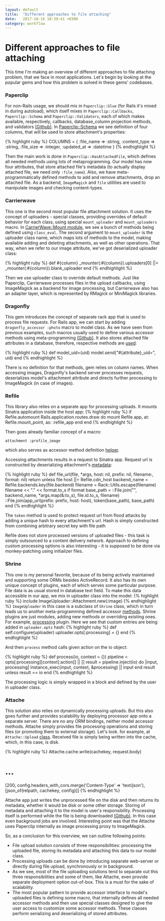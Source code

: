 ```yaml
---
layout: default
title:  "Different approaches to file attaching"
date:   2017-10-16 18:39:41 +0300
category: workflow
---
```


# Different approaches to file attaching

This time I'm making an overview of different approaches to file attaching problem, that we face in most applications. Let's begin by looking at the popular gems and how this problem is solved in these gems' codebases.

### Paperclip

For non-Rails usage, we should mix in `Paperclip::Glue` (for Rails it's mixed in during autoload), which itself mixes in `Paperclip::Callbacks`, `Paperclip::Schema` and `Paperclip::Validators`, each of which makes available, respectively, callbacks, database_column projection methods, and validators [(Github)](https://github.com/thoughtbot/paperclip/blob/8f7f29fc109c0f1c9189ca64e7d412e8f96c761d/lib/paperclip/glue.rb).
In [Paperclip::Schema](https://github.com/thoughtbot/paperclip/blob/8f7f29fc109c0f1c9189ca64e7d412e8f96c761d/lib/paperclip/schema.rb)
we see definition of four columns, that will be used to store attachment's properties:

{% highlight ruby %}
COLUMNS = { :file_name    => :string,
            :content_type => :string,
            :file_size    => :integer,
            :updated_at   => :datetime }
{% endhighlight %}

Then the main work is done in `Paperclip::HasAttachedFile`, which defines all needed methods using lots of metaprogramming.
Our model has now four attributes, that store attached file's metadata (to actually display attached file, we need only `:file_name`). Also, we have meta-programmatically defined methods to add and remove attachments, drop an attached file.
As a backend, `ImageMagick` and `file` utilities are used to manipulate images and checking content-types.

### Carrierwave

This one is the second most popular file attachment solution. It uses the concept of uploaders - special classes, providing overrides of default behavior for each class, using special `mount_uploader` and `mount_uploaders` macro.
In [CarrierWave::Mount module](https://github.com/carrierwaveuploader/carrierwave/blob/16c0eb5a7869d49930e165bc6a519033f067e9c6/lib/carrierwave/mount.rb), we see a bunch of methods being defined using `class_eval`.
The second argument to `mount_uploader` is the uploader class name, which maps lots of methods to the model, making available adding and deleting attachments, as well as other operations.
That way, when we refer to our image attribute, we've got deserialized uploader class:

{% highlight ruby %}
def #{column}
  _mounter(:#{column}).uploaders[0] ||= _mounter(:#{column}).blank_uploader
end
{% endhighlight %}

Then we use uploader class to override default methods.
Just like Paperclip, Carrierwave processes files in the upload callbacks, using ImageMagick as a backend for image processing, but Carrierwave also has an adapter layer, which is represented by RMagick or MiniMagick libraries.

### Dragonfly

This gem introduces the concept of separate rack app that is used to process file requests.
For Rails app, we can start by adding `dragonfly_accessor :photo` macro to model class. As we have seen from previous examples, such macros usually used to define various accessor methods using meta-programming
[(Github)](https://github.com/markevans/dragonfly/blob/b8af810e647fc21e43ccc42b69beb6c9baa40abe/lib/dragonfly/model/class_methods.rb#L25).
It also stores attached file attributes in a database, therefore, respective methods are [used](https://github.com/markevans/dragonfly/blob/b8af810e647fc21e43ccc42b69beb6c9baa40abe/lib/dragonfly/model/attachment.rb#L206):

{% highlight ruby %}
def model_uid=(uid)
  model.send("#{attribute}_uid=", uid)
end
{% endhighlight %}

There is no definition for that methods, gem relies on column names. When accessing images, Dragonfly's backend server processes requests, deserializes model's attachment attribute and directs further processing to ImageMagick (in case of images).

### Refile

This library also relies on a separate app for processing uploads. It mounts Sinatra application inside the host app:
{% highlight ruby %}
if Refile.automount
  Rails.application.routes.draw do
    mount Refile.app, at: Refile.mount_point, as: :refile_app
  end
end
{% endhighlight %}

Then goes already familiar concept of a macro:

`attachment :profile_image`

which also serves as accessor method definition [helper](https://github.com/refile/refile/blob/master/lib/refile/attachment.rb#L39).

Accessing attachments results in a request to Sinatra app. Request url is constructed by deserializing attachment's [metadata](https://github.com/refile/refile/blob/36646017d183239b898b21dbd443f2ed6799d088/lib/refile.rb#L309):

{% highlight ruby %}
def file_url(file, *args, host: nil, prefix: nil, filename:, format: nil)
  return unless file
  host ||= Refile.cdn_host
  backend_name = Refile.backends.key(file.backend)
  filename = Rack::Utils.escape(filename)
  filename << "." << format.to_s if format
  base_path = ::File.join("", backend_name, *args.map(&:to_s), file.id.to_s, filename)
  ::File.join(app_url(prefix: prefix, host: host), token(base_path), base_path)
end
{% endhighlight %}

The `token` method is used to protect request url from flood attacks by adding a unique hash to every attachment's url. Hash is simply constructed from combining arbitrary secret key with file path

Refile does not store processed versions of uploaded files - this task is simply outsourced to a content delivery network.
Approach to defining custom processing options is also interesting - it is supposed to be done via monkey-patching using initializer files.

### Shrine

This one is my personal favorite, because of its being actively maintained and supporting some ORMs besides ActiveRecord. It also has its own unique concept of plugins, each of which serves some particular purpose.
File data is as usual stored in database text field. To make this data accessible in our app, we mix in uploader class into the model:
{% highlight ruby %}
include ImageUploader::Attachment.new(:image)
{% endhighlight %}
`ImageUploader` in this case is a subclass of `Shrine` class, which in turn leads us to another meta-programming defined accessor [methods](https://github.com/janko-m/shrine/blob/master/lib/shrine.rb#L390).
Shrine plugins are just modules, adding new methods or overriding existing ones. For example, [processing](https://github.com/janko-m/shrine/blob/master/lib/shrine/plugins/processing.rb) plugin.
Here we see that custom entries are being added in `uploader.opts` hash:
{% highlight ruby %}
def self.configure(uploader)
  uploader.opts[:processing] = {}
end
{% endhighlight %}

And then `process` method calls given action on the io object:

{% highlight ruby %}
def process(io, context = {})
  pipeline = opts[:processing][context[:action]] || []
  result = pipeline.inject(io) do |input, processing|
    instance_exec(input, context, &processing) || input
  end
  result unless result == io
end
{% endhighlight %}

The processing logic is simply wrapped in a block and defined by the user in uploader class.

### Attache

This solution also relies on dynamically processing uploads. But this also goes further and provides scalability by deploying processor app onto a separate server.
There are no any ORM bindings, neither model accessor methods. Attache simply provides file processing operations and storing files (or promoting them to external storage). Let's look. for example, at `Attache::Upload` [class](https://github.com/choonkeat/attache/blob/master/lib/attache/upload.rb).
Received file is simply being written into the cache, which, in this case, is disk.

{% highlight ruby %}
Attache.cache.write(cachekey, request.body)
# ...
[200, config.headers_with_cors.merge('Content-Type' => 'text/json'), [json_of(relpath, cachekey, config)]]
{% endhighlight %}

Attache app just writes the unprocessed file on the disk and then returns its metadata, whether it would be disk or some other storage. Storing of metadata and attaching it to the model
is user's responsibility.
Processing itself is performed while the file is being downloaded [(Github)](https://github.com/choonkeat/attache/blob/master/lib/attache/download.rb).
In this case even background jobs are involved. Interesting point was that the Attache uses Paperclip internally as image processing proxy to ImageMagick.

So, as a conclusion for this overview, we can outline following points:
* File upload solution consists of three responsibilities: processing the uploaded file, storing its metadata and attaching this data to our model class.
* Processing uploads can be done by introducing separate web-server or directly during file upload, synchronously or in background.
* As we see, most of the file uploading solutions tend to separate out this three responsibilities and some of them, like Attache, even provide separate deployment option out-of-box. This is a must for the sake of scalability.
* The most popular pattern to provide accessor interface to model's uploaded files is defining some macro, that internally defines all needed accessor methods and then use special classes designed to give the user access to customize some accessor methods. These classes perform serializing and deserializing of stored attributes.
